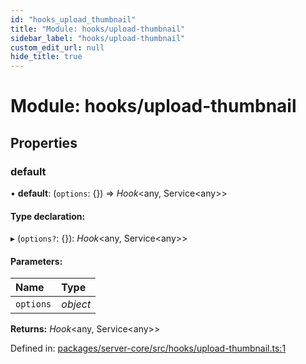 ```yaml
---
id: "hooks_upload_thumbnail"
title: "Module: hooks/upload-thumbnail"
sidebar_label: "hooks/upload-thumbnail"
custom_edit_url: null
hide_title: true
---
```


# Module: hooks/upload-thumbnail

## Properties

### default

• **default**: (`options`: {}) => *Hook*<any, Service<any\>\>

#### Type declaration:

▸ (`options?`: {}): *Hook*<any, Service<any\>\>

#### Parameters:

Name | Type |
:------ | :------ |
`options` | *object* |

**Returns:** *Hook*<any, Service<any\>\>

Defined in: [packages/server-core/src/hooks/upload-thumbnail.ts:1](https://github.com/xr3ngine/xr3ngine/blob/716a06460/packages/server-core/src/hooks/upload-thumbnail.ts#L1)
